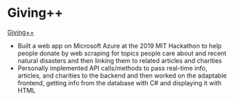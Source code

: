 # Giving++
[Giving++](https://mithacksapplication20190915080008.azurewebsites.net)

* Built a web app on Microsoft Azure at the 2019 MIT Hackathon to help people donate by web scraping for topics people care about and recent natural disasters and then linking them to related articles and charities
* Personally implemented API calls/methods to pass real-time info, articles, and charities to the backend and then worked on the adaptable frontend, getting info from the database with C# and displaying it with HTML
